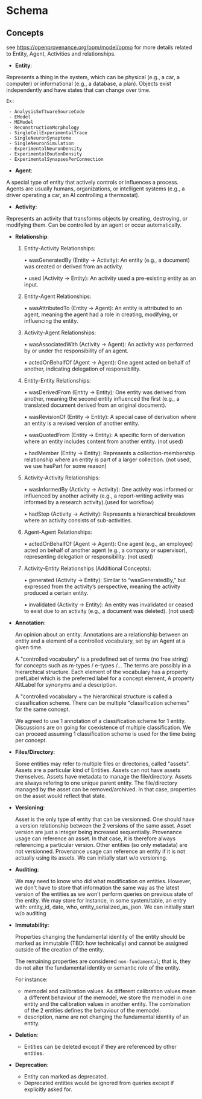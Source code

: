 # Schema

## Concepts

see https://openprovenance.org/opm/model/opmo for more details related to Entity, Agent, Activities and relationships.

- **Entity**:

Represents a thing in the system, which can be physical (e.g., a car, a computer) or informational (e.g., a database, a plan).
Objects exist independently and have states that can change over time.

    Ex:

     - AnalysisSoftwareSourceCode
     - EModel
     - MEModel
     - ReconstructionMorphology
     - SingleCellExperimentalTrace
     - SingleNeuronSynaptome
     - SingleNeuronSimulation
     - ExperimentalNeuronDensity
     - ExperimentalBoutonDensity
     - ExperimentalSynapsesPerConnection
     
- **Agent**:
  
A special type of entity that actively controls or influences a process.
Agents are usually humans, organizations, or intelligent systems (e.g., a driver operating a car, an AI controlling a thermostat).

- **Activity**:
  
Represents an activity that transforms objects by creating, destroying, or modifying them.
Can be controlled by an agent or occur automatically.

- **Relationship**:
  
    1.  Entity-Activity Relationships:
       
	    •	wasGeneratedBy (Entity → Activity): An entity (e.g., a document) was created or derived from an activity.

	    •	used (Activity → Entity): An activity used a pre-existing entity as an input.

	2.	Entity-Agent Relationships:

	    •	wasAttributedTo (Entity → Agent): An entity is attributed to an agent, meaning the agent had a role in creating, modifying, or influencing the entity.

    3.	Activity-Agent Relationships:
       
	    •	wasAssociatedWith (Activity → Agent): An activity was performed by or under the responsibility of an agent.

	    •	actedOnBehalfOf (Agent → Agent): One agent acted on behalf of another, indicating delegation of responsibility. 

    4.  Entity-Entity Relationships:
       
	    •	wasDerivedFrom (Entity → Entity): One entity was derived from another, meaning the second entity influenced the first (e.g., a translated document derived from an original document).

	    •	wasRevisionOf (Entity → Entity): A special case of derivation where an entity is a revised version of another entity.

	    •	wasQuotedFrom (Entity → Entity): A specific form of derivation where an entity includes content from another entity. (not used)

	    •	hadMember (Entity → Entity): Represents a collection-membership relationship where an entity is part of a larger collection. (not used, we use hasPart for some reason)

	5.	Activity-Activity Relationships:

	    •	wasInformedBy (Activity → Activity): One activity was informed or influenced by another activity (e.g., a report-writing activity was informed by a research activity).(used for workflow)

	    •	hadStep (Activity → Activity): Represents a hierarchical breakdown where an activity consists of sub-activities.

	6.	Agent-Agent Relationships:

    	•	actedOnBehalfOf (Agent → Agent): One agent (e.g., an employee) acted on behalf of another agent (e.g., a company or supervisor), representing delegation or responsibility. (not used)

	8.	Activity-Entity Relationships (Additional Concepts):

	    •	generated (Activity → Entity): Similar to “wasGeneratedBy,” but expressed from the activity’s perspective, meaning the activity produced a certain entity.

	    •	invalidated (Activity → Entity): An entity was invalidated or ceased to exist due to an activity (e.g., a document was deleted). (not used)


- **Annotation**:
  
    An opinion about an entity. Annotations are a relationship between an entity and a element of a controlled vocabulary, set by an Agent at a given time.

    A "controlled vocabulary" is a predefined set of terms (no free string) for concepts such as m-types / e-types /...
    The terms are possibly in a hierarchical structure.
    Each element of the vocabulary has a property prefLabel which is the preferred label for a concept element, A property AltLabel for synonyms and a description.

    A "controlled vocabulary + the hierarchical structure is called a classification scheme. There can be multiple "classification schemes" for the same concept.

    We agreed to use 1 annotation of a classification scheme for 1 entity. Discussions are on going for coexistence of multiple classification. We can proceed assuming 1 classification scheme is used for the time being per concept.

- **Files/Directory**:
  
  Some entities may refer to multiple files or directories, called "assets". Assets are a particular kind of Entities. Assets can not have assets themselves.
  Assets have metadata to manage the file/directory. Assets are always refering to one unique parent entity.
  The file/directory managed by the asset can be removed/archived. In that case, properties on the asset would reflect that state.

- **Versioning**:

  Asset is the only type of entity that can be versionned. One should have a version relationship between the 2 versions of the same asset. Asset version are just a integer being increased sequentially.
  Provenance usage can reference an asset. In that case, it is therefore always referencing a particular version.
  Other entities (so only metadata) are not versionned. Provenance usage can reference an entity if it is not actually using its assets.
  We can initially start w/o versioning.

- **Auditing**:

  We may need to know who did what modification on entities. However, we don't have to store that information the same way as the latest version of the entities as we won't perform queries on previous state of the entity.
  We may store for instance, in some system/table, an entry with: entity_id, date, who, entity_serialized_as_json.
  We can initially start w/o auditing

- **Immutability**:

  Properties changing the fundamental identity of the entity should be marked as immutable (TBD: how technically) and cannot be assigned outside of the creation of the entity.

  The remaining properties are considered `non-fundamental`; that is, they do not alter the fundamental identity or semantic role of the entity.

  For instance:
  - memodel and calibration values. As different calibration values mean a different behaviour of the memodel, we store the memodel in one entity and the calibration values in another entity. The combination of the 2 entities defines the behaviour of the memodel.
  - description, name are not changing the fundamental identity of an entity. 

- **Deletion**:
  - Entities can be deleted except if they are referenced by other entities.

- **Deprecation**:
  - Entity can marked as deprecated.
  - Deprecated entities would be ignored from queries except if explicitly asked for.



